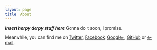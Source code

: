 ```yaml
---
layout: page
title: About
---
```


***Insert herpy derpy stuff here***
Gonna do it soon, I promise.

Meanwhile, you can find me on [Twitter](https://twitter.com/santini__gio), [Facebook](https://www.facebook.com/giovanni.santini), [Google+](https://plus.google.com/+GiovanniSantini), [GitHub](https://github.com/ItachiSan) or [e-mail](mailto:giovannisantini93@yahoo.it).
